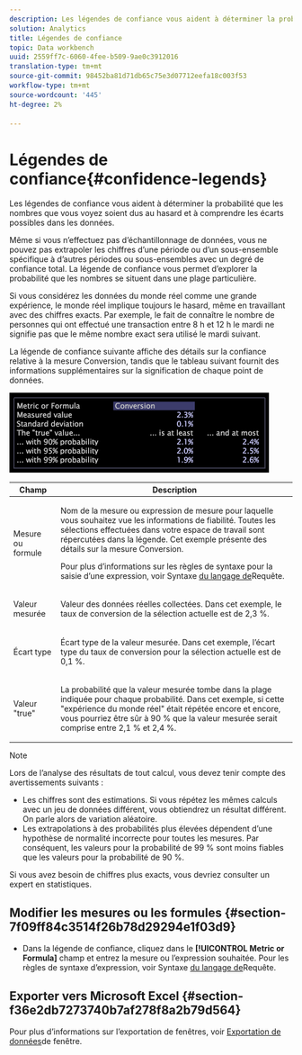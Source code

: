 ```yaml
---
description: Les légendes de confiance vous aident à déterminer la probabilité que les nombres que vous voyez soient dus au hasard et à comprendre les écarts possibles dans les données.
solution: Analytics
title: Légendes de confiance
topic: Data workbench
uuid: 2559ff7c-6060-4fee-b509-9ae0c3912016
translation-type: tm+mt
source-git-commit: 98452ba81d71db65c75e3d07712eefa18c003f53
workflow-type: tm+mt
source-wordcount: '445'
ht-degree: 2%

---
```



# Légendes de confiance{#confidence-legends}

Les légendes de confiance vous aident à déterminer la probabilité que les nombres que vous voyez soient dus au hasard et à comprendre les écarts possibles dans les données.

Même si vous n’effectuez pas d’échantillonnage de données, vous ne pouvez pas extrapoler les chiffres d’une période ou d’un sous-ensemble spécifique à d’autres périodes ou sous-ensembles avec un degré de confiance total. La légende de confiance vous permet d’explorer la probabilité que les nombres se situent dans une plage particulière.

Si vous considérez les données du monde réel comme une grande expérience, le monde réel implique toujours le hasard, même en travaillant avec des chiffres exacts. Par exemple, le fait de connaître le nombre de personnes qui ont effectué une transaction entre 8 h et 12 h le mardi ne signifie pas que le même nombre exact sera utilisé le mardi suivant.

La légende de confiance suivante affiche des détails sur la confiance relative à la mesure Conversion, tandis que le tableau suivant fournit des informations supplémentaires sur la signification de chaque point de données.

![](assets/lgd_ConfidenceLegend.png)

<table id="table_387F22C7EF4E4DE9AD810D3D9204676F"> 
 <thead> 
  <tr> 
   <th colname="col1" class="entry"> Champ </th> 
   <th colname="col2" class="entry"> Description </th> 
  </tr> 
 </thead>
 <tbody> 
  <tr> 
   <td colname="col1"> <p>Mesure ou formule </p> </td> 
   <td colname="col2"> <p>Nom de la mesure ou expression de mesure pour laquelle vous souhaitez vue les informations de fiabilité. Toutes les sélections effectuées dans votre espace de travail sont répercutées dans la légende. Cet exemple présente des détails sur la mesure Conversion. </p> <p>Pour plus d’informations sur les règles de syntaxe pour la saisie d’une expression, voir Syntaxe <a href="../../../../home/c-get-started/c-qry-lang-syntx/c-qry-lang-syntx.md#concept-15d1d3f5164a47d49468c5acb7299d9f"> du langage de</a>Requête. </p> </td> 
  </tr> 
  <tr> 
   <td colname="col1"> <p>Valeur mesurée </p> </td> 
   <td colname="col2"> <p>Valeur des données réelles collectées. Dans cet exemple, le taux de conversion de la sélection actuelle est de 2,3 %. </p> </td> 
  </tr> 
  <tr> 
   <td colname="col1"> <p>Écart type </p> </td> 
   <td colname="col2"> <p>Écart type de la valeur mesurée. Dans cet exemple, l’écart type du taux de conversion pour la sélection actuelle est de 0,1 %. </p> </td> 
  </tr> 
  <tr> 
   <td colname="col1"> <p>Valeur "true" </p> </td> 
   <td colname="col2"> <p>La probabilité que la valeur mesurée tombe dans la plage indiquée pour chaque probabilité. Dans cet exemple, si cette "expérience du monde réel" était répétée encore et encore, vous pourriez être sûr à 90 % que la valeur mesurée serait comprise entre 2,1 % et 2,4 %. </p> </td> 
  </tr> 
 </tbody> 
</table>

>[!NOTE]
>
>Lors de l’analyse des résultats de tout calcul, vous devez tenir compte des avertissements suivants :
>* Les chiffres sont des estimations. Si vous répétez les mêmes calculs avec un jeu de données différent, vous obtiendrez un résultat différent. On parle alors de variation aléatoire.
>* Les extrapolations à des probabilités plus élevées dépendent d’une hypothèse de normalité incorrecte pour toutes les mesures. Par conséquent, les valeurs pour la probabilité de 99 % sont moins fiables que les valeurs pour la probabilité de 90 %.

>
>
Si vous avez besoin de chiffres plus exacts, vous devriez consulter un expert en statistiques.

## Modifier les mesures ou les formules {#section-7f09ff84c3514f26b78d29294e1f03d9}

* Dans la légende de confiance, cliquez dans le **[!UICONTROL Metric or Formula]** champ et entrez la mesure ou l’expression souhaitée. Pour les règles de syntaxe d’expression, voir Syntaxe [du langage de](../../../../home/c-get-started/c-qry-lang-syntx/c-qry-lang-syntx.md#concept-15d1d3f5164a47d49468c5acb7299d9f)Requête.

## Exporter vers Microsoft Excel {#section-f36e2db7273740b7af278f8a2b79d564}

Pour plus d’informations sur l’exportation de fenêtres, voir [Exportation de données](../../../../home/c-get-started/c-wk-win-wksp/c-exp-win-data.md#concept-8df61d64ed434cc5a499023c44197349)de fenêtre.
